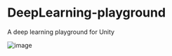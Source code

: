 # DeepLearning-playground
A deep learning playground for Unity

![image](https://github.com/segatecm/DeepLearning-playground/tree/master/images/img.PNG)
